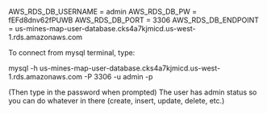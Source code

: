 AWS_RDS_DB_USERNAME = admin
AWS_RDS_DB_PW = fEFd8dnv62fPUWB
AWS_RDS_DB_PORT = 3306
AWS_RDS_DB_ENDPOINT = us-mines-map-user-database.cks4a7kjmicd.us-west-1.rds.amazonaws.com

To connect from mysql terminal, type:

mysql -h us-mines-map-user-database.cks4a7kjmicd.us-west-1.rds.amazonaws.com -P 3306 -u admin -p

(Then type in the password when prompted)
The user has admin status so you can do whatever in there (create, insert, update, delete, etc.)
